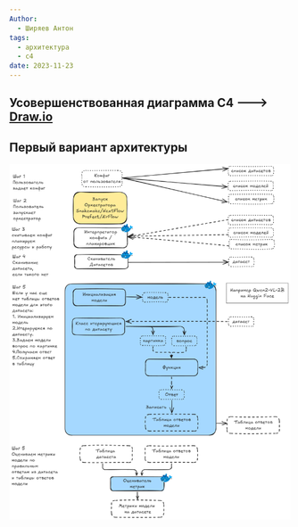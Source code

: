 ```yaml
---
Author:
  - Ширяев Антон
tags:
  - архитектура
  - c4
date: 2023-11-23
---
```


## Усовершенствованная диаграмма C4 ---> [Draw.io](https://drive.google.com/file/d/1o4nyLsC-T8OGUrBmCNb4Tvr0_LtFqp1p/view?usp=sharing)

## Первый вариант архитектуры

![](../files/Бенчмарк%20Архитектура%20ПО%202024-11-23%2022.02.12.excalidraw.png)